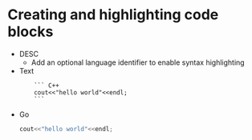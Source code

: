 # Creating and highlighting code blocks
- DESC
    -  Add an optional language identifier to enable syntax highlighting
- Text
    ```
        ``` C++
        cout<<"hello world"<<endl;
        ```
    ```
- Go
    ``` C++
    cout<<"hello world"<<endl;
    ```